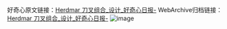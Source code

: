 好奇心原文链接：[Herdmar 刀叉组合_设计_好奇心日报-](https://www.qdaily.com/articles/2223.html)
WebArchive归档链接：[Herdmar 刀叉组合_设计_好奇心日报-](http://web.archive.org/web/20190623150957/https://www.qdaily.com/articles/2223.html)
![image](http://ww3.sinaimg.cn/large/007d5XDply1g3vbws3odfj30u02xf14e)